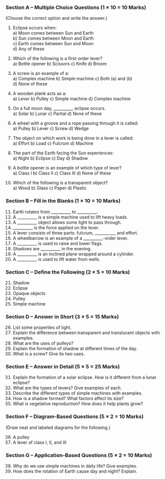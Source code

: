 ### **Section A – Multiple Choice Questions (1 × 10 = 10 Marks)**  
(Choose the correct option and write the answer.)  

1. Eclipse occurs when:  
   a) Moon comes between Sun and Earth  
   b) Sun comes between Moon and Earth  
   c) Earth comes between Sun and Moon  
   d) Any of these  

2. Which of the following is a first-order lever?  
   a) Bottle opener    b) Scissors     c) Knife     d) Broom  

3. A screw is an example of a:  
   a) Complex machine     b) Simple machine     c) Both (a) and (b)  
   d) None of these  

4. A wooden plank acts as a:  
   a) Lever     b) Pulley     c) Simple machine     d) Complex machine  

5. On a full moon day, __________ eclipse occurs.  
   a) Solar     b) Lunar    c) Partial     d) None of these  

6. A wheel with a groove and a rope passing through it is called:  
   a) Pulley     b) Lever     c) Screw     d) Wedge  

7. The object on which work is being done in a lever is called:  
   a) Effort     b) Load     c) Fulcrum     d) Machine  

8. The part of the Earth facing the Sun experiences:  
   a) Night     b) Eclipse     c) Day     d) Shadow  

9. A bottle opener is an example of which type of lever?  
   a) Class I     b) Class II     c) Class III     d) None of these  

10. Which of the following is a transparent object?  
   a) Wood     b) Glass     c) Paper     d) Plastic  
 
### **Section B – Fill in the Blanks (1 × 10 = 10 Marks)**  

11. Earth rotates from __________ to __________.  
12. A __________ is a simple machine used to lift heavy loads.  
13. A __________ object allows some light to pass through.  
14. __________ is the force applied on the lever.  
15. A lever consists of three parts: fulcrum, __________, and effort.  
16. A wheelbarrow is an example of a __________-order lever.  
17. A __________ is used to raise and lower flags.  
18. Shadows are __________ in the evening.  
19. A __________ is an inclined plane wrapped around a cylinder.  
20. A __________ is used to lift water from wells.  
 
### **Section C – Define the Following (2 × 5 = 10 Marks)**  

21. Shadow  
22. Eclipse  
23. Opaque objects  
24. Pulley  
25. Simple machine  
 
### **Section D – Answer in Short (3 × 5 = 15 Marks)**  

26. List some properties of light.  
27. Explain the difference between transparent and translucent objects with examples.  
28. What are the uses of pulleys?  
29. Explain the formation of shadow at different times of the day.  
30. What is a screw? Give its two uses.  
 
### **Section E – Answer in Detail (5 × 5 = 25 Marks)**  

31. Explain the formation of a solar eclipse. How is it different from a lunar eclipse?  
32. What are the types of levers? Give examples of each.  
33. Describe the different types of simple machines with examples.  
34. How is a shadow formed? What factors affect its size?  
35. What is vegetative reproduction? How does it help plants grow?  
 
### **Section F – Diagram-Based Questions (5 × 2 = 10 Marks)**  

(Draw neat and labeled diagrams for the following.)  

36. A pulley  
37. A lever of class I, II, and III  
 
### **Section G – Application-Based Questions (5 × 2 = 10 Marks)**  

38. Why do we use simple machines in daily life? Give examples.  
39. How does the rotation of Earth cause day and night? Explain.  
